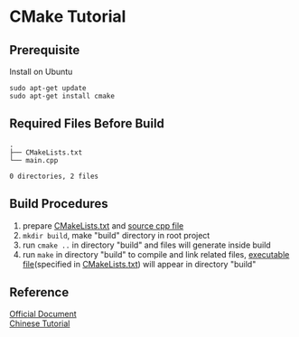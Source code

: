 # CMake Tutorial
## Prerequisite
Install on Ubuntu
```
sudo apt-get update
sudo apt-get install cmake
```
## Required Files Before Build
```
.
├── CMakeLists.txt
└── main.cpp

0 directories, 2 files
```

## Build Procedures
1. prepare [CMakeLists.txt](CMakeLists.txt) and [source cpp file](main.cpp)
2. <code>mkdir build</code>, make "build" directory in root project 
3. run <code>cmake ..</code> in directory "build" and files will generate inside build
4. run <code>make</code> in directory "build" to compile and link related files, [executable file](main.o)(specified in [CMakeLists.txt](CMakeLists.txt)) will appear in directory "build"
## Reference
[Official Document](https://cmake.org/cmake/help/latest/guide/tutorial/index.html)<br>
[Chinese Tutorial](https://zh.wikibooks.org/wiki/CMake_%E5%85%A5%E9%96%80)